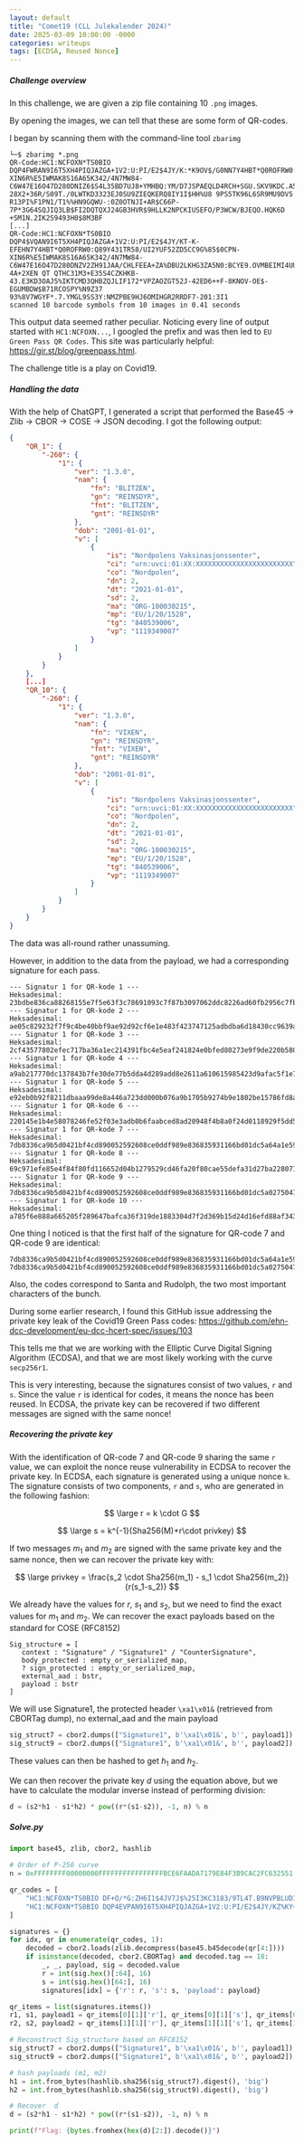 ```yaml
---
layout: default
title: "Comet19 (CLL Julekalender 2024)"
date: 2025-03-09 10:00:00 -0000
categories: writeups
tags: [ECDSA, Reused Nonce]
---
```


##### Challenge overview

In this challenge, we are given a zip file containing 10 `.png` images.

By opening the images, we can tell that these are some form of QR-codes. 

I began by scanning them with the command-line tool `zbarimg` 

```
└─$ zbarimg *.png      
QR-Code:HC1:NCFOXN*TS0BIO DQP4FWRAN9I6T5XH4PIQJAZGA+1V2:U:PI/E2$4JY/K:*K9OV$/G0NN7Y4HBT*Q0ROFRW0:Q89Y431TSGO/UI2YUJ12ZD5CC9G%85$0CPN-XIN6R%E5IWMAK8S16A65K342/4N7MW84-C6W47E16O47D280DNIZ6$S4L35BD7UJ8+YMHBQ:YM/D7JSPAEQLD4RCH+SGU.SKV9KDC.A5:S9395F48V+H0 28X2+36R/S09T./0LWTKD3323EJ0SU9ZIEQKERQ8IY1I$HH%U8 9PS5TK96L6SR9MU9DV5 R13PI%F1PN1/T1%%HN9GQWU-:0Z0OTNJI+AR$C66P-7P*3G64SQJIQ3LB$FI2DQTQXJ24GB3HVR$9HLLK2NPCKIUSEFO/P3WCW/BJEQO.HQK6D +SM1N.2IK2S9493H0$8M3BF
[...]
QR-Code:HC1:NCFOXN*TS0BIO DQP4$VQAN9I6T5XH4PIQJAZGA+1V2:U:PI/E2$4JY/KT-K-EFEHN7Y4HBT*Q0ROFRW0:Q89Y431TR58/UI2YUF52ZD5CC9G%85$0CPN-XIN6R%E5IWMAK8S16A65K342/4N7MW84-C6W47E16O47D280DNZV2ZH91JAA/CHLFEEA+ZA%DBU2LKHG3ZA5N0:BCYE9.OVMBEIMI4UUIMI$I9XZ2ZA8DS9++9LK9Q$95:UENEUW6646936ORPC-4A+2XEN QT QTHC31M3+E35S4CZKHKB-43.E3KD3OAJ5%IKTCMD3QHBZQJLIF172*VPZAOZGT52J-42ED6++F-8KNOV-OE$-EGUMBDW$B71RCOSPY%N9Z37 93%8V7WGYF*.7.YMGL9SS3Y:NMZPBE9HJ6OMIHGR2RRDF7-201:3I1
scanned 10 barcode symbols from 10 images in 0.41 seconds
```

This output data seemed rather peculiar. Noticing every line of output started with `HC1:NCFOXN...`, I googled the prefix and was then led to `EU Green Pass QR Codes`. This site was particularly helpful: https://gir.st/blog/greenpass.html.

The challenge title is a play on Covid19.

##### Handling the data

With the help of ChatGPT, I generated a script that performed the Base45 -> Zlib -> CBOR -> COSE -> JSON decoding. I got the following output:

```json
{
    "QR_1": {
        "-260": {
            "1": {
                "ver": "1.3.0",
                "nam": {
                    "fn": "BLITZEN",
                    "gn": "REINSDYR",
                    "fnt": "BLITZEN",
                    "gnt": "REINSDYR"
                },
                "dob": "2001-01-01",
                "v": [
                    {
                        "is": "Nordpolens Vaksinasjonssenter",
                        "ci": "urn:uvci:01:XX:XXXXXXXXXXXXXXXXXXXXXXXX",
                        "co": "Nordpolen",
                        "dn": 2,
                        "dt": "2021-01-01",
                        "sd": 2,
                        "ma": "ORG-100030215",
                        "mp": "EU/1/20/1528",
                        "tg": "840539006",
                        "vp": "1119349007"
                    }
                ]
            }
        }
    },
    [...]
    "QR_10": {
        "-260": {
            "1": {
                "ver": "1.3.0",
                "nam": {
                    "fn": "VIXEN",
                    "gn": "REINSDYR",
                    "fnt": "VIXEN",
                    "gnt": "REINSDYR"
                },
                "dob": "2001-01-01",
                "v": [
                    {
                        "is": "Nordpolens Vaksinasjonssenter",
                        "ci": "urn:uvci:01:XX:XXXXXXXXXXXXXXXXXXXXXXXX",
                        "co": "Nordpolen",
                        "dn": 2,
                        "dt": "2021-01-01",
                        "sd": 2,
                        "ma": "ORG-100030215",
                        "mp": "EU/1/20/1528",
                        "tg": "840539006",
                        "vp": "1119349007"
                    }
                ]
            }
        }
    }
}       
```

The data was all-round rather unassuming.

However, in addition to the data from the payload, we had a corresponding signature for each pass.

```
--- Signatur 1 for QR-kode 1 ---
Heksadesimal: 23bdbe836ca88268155e7f5e63f3c78691093c7f87b3097062ddc8226ad60fb2956c7fb6b710829195519108a5fcd09a3401c1414cbb935a86760883bb27c4df
--- Signatur 1 for QR-kode 2 ---
Heksadesimal: ae05c829232f7f9c4be40bbf9ae92d92cf6e1e483f423747125adbdba6d18430cc9639a59fdb38815c5113fe28085e4b4db08060d5bca30d1c5f515579e5847b
--- Signatur 1 for QR-kode 3 ---
Heksadesimal: 2cf43577802efec717ba36a1ec214391fbc4e5eaf241824e0bfed80273e9f9de220b580ee62ae4df76c7d9a6fbf47011647816c9d4c87fd08fdd7240d3fbdd35
--- Signatur 1 for QR-kode 4 ---
Heksadesimal: a9ab217770dc137843b7fe30de77b5dda4d289add8e2611a610615985423d9afac5f1e7a531afba8f875590b59b8256112e41c021a2b84a0d5a9d5f4640fd15a
--- Signatur 1 for QR-kode 5 ---
Heksadesimal: e92eb0b92f8211dbaaa99de8a446a723dd000b076a9b1705b9274b9e1802be15786fd8a554b0fd6a17fbfafe30ff23df61b0a67918098fd5fcfbab6d0c5be8d3
--- Signatur 1 for QR-kode 6 ---
Heksadesimal: 220145e1b4e58078246fe52f03e3adb0b6faabced8ad20948f4b8a0f24d0118929f5dd561419dd30dd5d32e2f43ae8f3a8f6678b40f4159dd028d6d2b82b6a98
--- Signatur 1 for QR-kode 7 ---
Heksadesimal: 7db8336ca9b5d0421bf4cd890052592608ce0ddf989e836835931166bd01dc5a64a1e5950bd5525105cc206eff545b34820075f6b435c0209f947caed5c3f398
--- Signatur 1 for QR-kode 8 ---
Heksadesimal: 69c971efe85e4f84f80fd116652d04b1279529cd46fa20f80cae55defa31d27ba228071fffa61cd0147710e1240bfcc99376bc56f6e44ed35987275aa3e1efbe
--- Signatur 1 for QR-kode 9 ---
Heksadesimal: 7db8336ca9b5d0421bf4cd890052592608ce0ddf989e836835931166bd01dc5a0275047d4b104e071211fa1f22c32134cc524cdfcd5c13b96f150c4757741a41
--- Signatur 1 for QR-kode 10 ---
Heksadesimal: a785f6e888a665205f289647bafca36f319de1883304d7f2d369b15d24d16efd88af3433150efd48f43bc142aa5a19ce00deb3a6fe190501da18a182cb351b6e
```

One thing I noticed is that the first half of the signature for QR-code 7 and QR-code 9 are identical:

```
7db8336ca9b5d0421bf4cd890052592608ce0ddf989e836835931166bd01dc5a64a1e5950bd5525105cc206eff545b34820075f6b435c0209f947caed5c3f398
7db8336ca9b5d0421bf4cd890052592608ce0ddf989e836835931166bd01dc5a0275047d4b104e071211fa1f22c32134cc524cdfcd5c13b96f150c4757741a41
```

Also, the codes correspond to Santa and Rudolph, the two most important characters of the bunch.

During some earlier research, I found this GitHub issue addressing the private key leak of the Covid19 Green Pass codes: https://github.com/ehn-dcc-development/eu-dcc-hcert-spec/issues/103

This tells me that we are working with the Elliptic Curve Digital Signing Algorithm (ECDSA), and that we are most likely working with the curve `secp256r1`.

This is very interesting, because the signatures consist of two values, `r` and `s`. Since the value `r` is identical for codes, it means the nonce has been reused. In ECDSA, the private key can be recovered if two different messages are signed with the same nonce!

##### Recovering the private key

With the identification of QR-code 7 and QR-code 9 sharing the same `r` value, we can exploit the nonce reuse vulnerability in ECDSA to recover the private key. In ECDSA, each signature is generated using a unique nonce `k`. The signature consists of two components, `r` and `s`, who are generated in the following fashion:

$$
\large r = k \cdot G
$$

$$
\large s = k^{-1}(Sha256(M)+r\cdot privkey)
$$

If two messages $m_1$ and $m_2$ are signed with the same private key and the same nonce, then we can recover the private key with:

$$
\large privkey = \frac{s_2 \cdot Sha256(m_1) - s_1 \cdot Sha256(m_2)}{r(s_1-s_2)}
$$

We already have the values for $r$, $s_1$ and $s_2$, but we need to find the exact values for $m_1$ and $m_2$. We can recover the exact payloads based on the standard for COSE (RFC8152)

```
Sig_structure = [
   context : "Signature" / "Signature1" / "CounterSignature",
   body_protected : empty_or_serialized_map,
   ? sign_protected : empty_or_serialized_map,
   external_aad : bstr,
   payload : bstr
]
```

We will use Signature1, the protected header `\xa1\x01&` (retrieved from CBORTag dump), no external_aad and the main payload

```python
sig_struct7 = cbor2.dumps(["Signature1", b'\xa1\x01&', b'', payload1])
sig_struct9 = cbor2.dumps(["Signature1", b'\xa1\x01&', b'', payload2])
```

These values can then be hashed to get $h_1$ and $h_2$. 

We can then recover the private key $d$ using the equation above, but we have to calculate the modular inverse instead of performing division:

```python
d = (s2*h1 - s1*h2) * pow((r*(s1-s2)), -1, n) % n
```


##### Solve.py

```python
import base45, zlib, cbor2, hashlib

# Order of P-256 curve
n = 0xFFFFFFFF00000000FFFFFFFFFFFFFFFFBCE6FAADA7179E84F3B9CAC2FC632551

qr_codes = [
    "HC1:NCFOXN*TS0BIO DF+O/*G:ZH6I1$4JV7J$%25I3KC3183/9TL4T.B9NVPBLUD1VVY9C9Q $UQN1X1FIN9 UP.509Y4KCTSGO*LAHRIU-HOV1TU1+ZELX9JUPY0B3ZCH4BEWVN:2%S2ZCT-3TPM5YW46/2C4TK$2+2T:T27ALD-I:Z2ZW4:.AN4JX:S:+IZW4PHBO332Y8H00M:EJZIX4K*/6395J4I-B5ET42HPPEP58R8YG-LH/CJ/IE%TE6UG+ZEAT1HQ1:EG:0LPHN6D7LLK*2HG%89UV-0LZ 2UZ4+FJE 4Y3LL/II 0OC9JU0D0HT0HB2PR78DGFJQ8V*1ZZJXNB957Y3GFZRL12$KL0GE FV6YHZ-PS2L6X0Q5V:5S/H9JIVJJ5D0R%88GK61JFYO8L 983309O5A6DBK64GG0Q UL038000*DC .E",
    "HC1:NCFOXN*TS0BIO DQP4EVPAN9I6T5XH4PIQJAZGA+1V2:U:PI/E2$4JY/KZ%KY+GJLVQCN /KUYC7KNFRVFUN/Y06AL3*I+*GYZQFG9RQS7NV*CBCY0K1HJ9CHABVCNAC5ADNL3RL7OH*KC:7IZ6G6BIQ53UN8L68IM1L5T9MY47G6MQ+MN95ZTM9:N7755QLQQ5%YQ+GOVE5IE07EM2%KD+V-DN9B92FF9B9-V4WK1WAKT 456LQZ4D-4HRVUMNMD3323R13C C SI5K1*TB3:U-1VVS1UU15%HAMI PQVW5/O16%HAT1Z%PHOP+MMBT16Y5+Z9XV7N31$PRU2PVN5B.BAQIQME0RIH458.HRT3%:V$ZU$L65.4S4LY%CLM2GWAWLA:Z558PEU4YN9JOT3QK5GJ5AK73DQXGO6T UUG6H*59HB0:DCMHE",
]

signatures = {}
for idx, qr in enumerate(qr_codes, 1):
    decoded = cbor2.loads(zlib.decompress(base45.b45decode(qr[4:])))
    if isinstance(decoded, cbor2.CBORTag) and decoded.tag == 18:
        _, _, payload, sig = decoded.value
        r = int(sig.hex()[:64], 16)
        s = int(sig.hex()[64:], 16)
        signatures[idx] = {'r': r, 's': s, 'payload': payload}

qr_items = list(signatures.items())
r1, s1, payload1 = qr_items[0][1]['r'], qr_items[0][1]['s'], qr_items[0][1]['payload']
r2, s2, payload2 = qr_items[1][1]['r'], qr_items[1][1]['s'], qr_items[1][1]['payload']

# Reconstruct Sig_structure based on RFC8152
sig_struct7 = cbor2.dumps(["Signature1", b'\xa1\x01&', b'', payload1])
sig_struct9 = cbor2.dumps(["Signature1", b'\xa1\x01&', b'', payload2])

# hash payloads (m1, m2)
h1 = int.from_bytes(hashlib.sha256(sig_struct7).digest(), 'big')
h2 = int.from_bytes(hashlib.sha256(sig_struct9).digest(), 'big')

# Recover  d
d = (s2*h1 - s1*h2) * pow((r*(s1-s2)), -1, n) % n

print(f"Flag: {bytes.fromhex(hex(d)[2:]).decode()}")
```